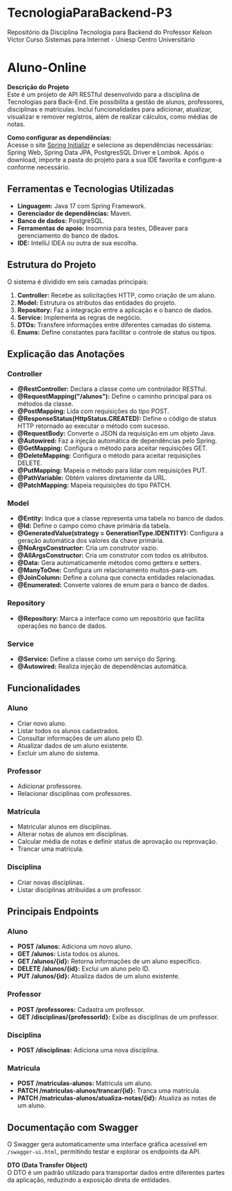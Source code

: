 # TecnologiaParaBackend-P3
Repositório da Disciplina Tecnologia para Backend do Professor Kelson Victor
Curso Sistemas para Internet - Uniesp Centro Universitário

# Aluno-Online  

**Descrição do Projeto**  
Este é um projeto de API RESTful desenvolvido para a disciplina de Tecnologias para Back-End. Ele possibilita a gestão de alunos, professores, disciplinas e matrículas. Inclui funcionalidades para adicionar, atualizar, visualizar e remover registros, além de realizar cálculos, como médias de notas.  

**Como configurar as dependências:**  
Acesse o site [Spring Initializr](https://start.spring.io) e selecione as dependências necessárias: Spring Web, Spring Data JPA, PostgresSQL Driver e Lombok. Após o download, importe a pasta do projeto para a sua IDE favorita e configure-a conforme necessário.  

## Ferramentas e Tecnologias Utilizadas  
- **Linguagem:** Java 17 com Spring Framework.  
- **Gerenciador de dependências:** Maven.  
- **Banco de dados:** PostgreSQL.  
- **Ferramentas de apoio:** Insomnia para testes, DBeaver para gerenciamento do banco de dados.  
- **IDE:** IntelliJ IDEA ou outra de sua escolha.  

## Estrutura do Projeto  

O sistema é dividido em seis camadas principais:  
1. **Controller:** Recebe as solicitações HTTP, como criação de um aluno.  
2. **Model:** Estrutura os atributos das entidades do projeto.  
3. **Repository:** Faz a integração entre a aplicação e o banco de dados.  
4. **Service:** Implementa as regras de negócio.  
5. **DTOs:** Transfere informações entre diferentes camadas do sistema.  
6. **Enums:** Define constantes para facilitar o controle de status ou tipos.  

## Explicação das Anotações  

### Controller  
- **@RestController:** Declara a classe como um controlador RESTful.  
- **@RequestMapping("/alunos"):** Define o caminho principal para os métodos da classe.  
- **@PostMapping:** Lida com requisições do tipo POST.  
- **@ResponseStatus(HttpStatus.CREATED):** Define o código de status HTTP retornado ao executar o método com sucesso.  
- **@RequestBody:** Converte o JSON da requisição em um objeto Java.  
- **@Autowired:** Faz a injeção automática de dependências pelo Spring.  
- **@GetMapping:** Configura o método para aceitar requisições GET.  
- **@DeleteMapping:** Configura o método para aceitar requisições DELETE.  
- **@PutMapping:** Mapeia o método para lidar com requisições PUT.  
- **@PathVariable:** Obtém valores diretamente da URL.  
- **@PatchMapping:** Mapeia requisições do tipo PATCH.  

### Model  
- **@Entity:** Indica que a classe representa uma tabela no banco de dados.  
- **@Id:** Define o campo como chave primária da tabela.  
- **@GeneratedValue(strategy = GenerationType.IDENTITY):** Configura a geração automática dos valores da chave primária.  
- **@NoArgsConstructor:** Cria um construtor vazio.  
- **@AllArgsConstructor:** Cria um construtor com todos os atributos.  
- **@Data:** Gera automaticamente métodos como getters e setters.  
- **@ManyToOne:** Configura um relacionamento muitos-para-um.  
- **@JoinColumn:** Define a coluna que conecta entidades relacionadas.  
- **@Enumerated:** Converte valores de enum para o banco de dados.  

### Repository  
- **@Repository:** Marca a interface como um repositório que facilita operações no banco de dados.  

### Service  
- **@Service:** Define a classe como um serviço do Spring.  
- **@Autowired:** Realiza injeção de dependências automática.  

## Funcionalidades  

### Aluno  
- Criar novo aluno.  
- Listar todos os alunos cadastrados.  
- Consultar informações de um aluno pelo ID.  
- Atualizar dados de um aluno existente.  
- Excluir um aluno do sistema.  

### Professor  
- Adicionar professores.  
- Relacionar disciplinas com professores.  

### Matrícula  
- Matricular alunos em disciplinas.  
- Alterar notas de alunos em disciplinas.  
- Calcular média de notas e definir status de aprovação ou reprovação.  
- Trancar uma matrícula.  

### Disciplina  
- Criar novas disciplinas.  
- Listar disciplinas atribuídas a um professor.  

## Principais Endpoints  

### Aluno  
- **POST /alunos:** Adiciona um novo aluno.  
- **GET /alunos:** Lista todos os alunos.  
- **GET /alunos/{id}:** Retorna informações de um aluno específico.  
- **DELETE /alunos/{id}:** Exclui um aluno pelo ID.  
- **PUT /alunos/{id}:** Atualiza dados de um aluno existente.  

### Professor  
- **POST /professores:** Cadastra um professor.  
- **GET /disciplinas/{professorId}:** Exibe as disciplinas de um professor.  

### Disciplina  
- **POST /disciplinas:** Adiciona uma nova disciplina.  

### Matrícula  
- **POST /matriculas-alunos:** Matricula um aluno.  
- **PATCH /matriculas-alunos/trancar/{id}:** Tranca uma matrícula.  
- **PATCH /matriculas-alunos/atualiza-notas/{id}:** Atualiza as notas de um aluno.  

## Documentação com Swagger  
O Swagger gera automaticamente uma interface gráfica acessível em `/swagger-ui.html`, permitindo testar e explorar os endpoints da API.  

**DTO (Data Transfer Object)**  
O DTO é um padrão utilizado para transportar dados entre diferentes partes da aplicação, reduzindo a exposição direta de entidades.  
